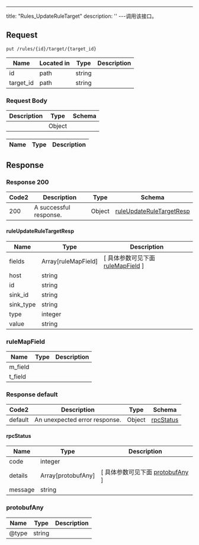 ---
title: "Rules_UpdateRuleTarget"
description: ''
---调用该接口。



## Request


```
put /rules/{id}/target/{target_id}
```

| Name | Located in | Type | Description | 
| ---- | ---------- | ----------- | ----------- | 
| id | path | string |  |  
| target_id | path | string |  |  

### Request Body 
| Description | Type | Schema |
| ----------- | ------ | ------ |
|  | Object | [](#) |

#### 

| Name | Type | Description | 
| ---- | ---- | ----------- |  



## Response

### Response  200 
| Code2 | Description | Type | Schema |
| ---- | ----------- | ------ | ------ |
| 200 | A successful response. | Object | [ruleUpdateRuleTargetResp](#ruleUpdateRuleTargetResp) |

#### ruleUpdateRuleTargetResp

| Name | Type | Description | 
| ---- | ---- | ----------- |         
| fields | Array[ruleMapField] |  [ 具体参数可见下面 [ruleMapField](#ruleMapField) ] |       
| host | string |  |      
| id | string |  |      
| sink_id | string |  |      
| sink_type | string |  |      
| type | integer |  |      
| value | string |  |   

### ruleMapField
| Name | Type | Description | 
| ---- | ---- | ----------- |     
| m_field |  |  |      
| t_field |  |  |   



### Response  default 
| Code2 | Description | Type | Schema |
| ---- | ----------- | ------ | ------ |
| default | An unexpected error response. | Object | [rpcStatus](#rpcStatus) |

#### rpcStatus

| Name | Type | Description | 
| ---- | ---- | ----------- |     
| code | integer |  |          
| details | Array[protobufAny] |  [ 具体参数可见下面 [protobufAny](#protobufAny) ] |       
| message | string |  |   

### protobufAny
| Name | Type | Description | 
| ---- | ---- | ----------- |     
| @type | string |  |   



